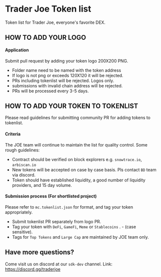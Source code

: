# Trader Joe Token list
 Token list for Trader Joe, everyone's favorite DEX.

 ## HOW TO ADD YOUR LOGO

 #### Application
 Submit pull request by adding your token logo 200X200 PNG. 
 - Folder name need to be named with the token address 
 - If logo is not png or exceeds 120X120 it will be rejected. 
 - PRs including tokenlist will be rejected. Logos only. 
 - submissions with invalid chain address will be rejected. 
 - PRs will be processed every 3-5 days. 


 ## HOW TO ADD YOUR TOKEN TO TOKENLIST
 Please read guidelines for submitting community PR for adding tokens to tokenlist. 


 #### Criteria
 The JOE team will continue to maintain the list for quality control. Some rough guidelines:
 - Contract should be verified on block explorers e.g. `snowtrace.io`, `arbiscan.io`
 - New tokens will be accepted on case by case basis. Pls contact `BD` team via discord. 
 - Token should have established liquidity, a good number of liquidity providers, and 15 day volume. 

 #### Submission process (For shortlisted project)
 Please refer to `mc.tokenlist.json` for format, and tag your token appropriately. 
 - Submit tokenlist PR separately from logo PR.
 - Tag your token with `DeFi`, `GameFi`, `Meme` or `Stablecoins` . - (case sensitive). 
 - Tags for `Top Tokens` and `Large Cap` are maintained by JOE team only. 




 ## Have more questions?
 Come visit us on discord at our `sdk-dev` channel. 
 Link: https://discord.gg/traderjoe
